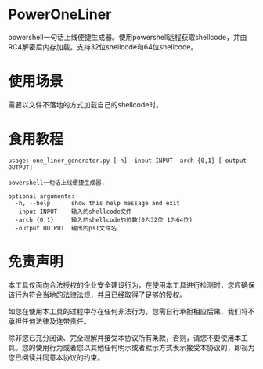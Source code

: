 # PowerOneLiner
powershell一句话上线便捷生成器。使用powershell远程获取shellcode，并由RC4解密后内存加载。支持32位shellcode和64位shellcode。

# 使用场景
需要以文件不落地的方式加载自己的shellcode时。

# 食用教程
```
usage: one_liner_generator.py [-h] -input INPUT -arch {0,1} [-output OUTPUT]

powershell一句话上线便捷生成器.

optional arguments:
  -h, --help      show this help message and exit
  -input INPUT    输入的shellcode文件
  -arch {0,1}     输入的shellcode的位数(0为32位 1为64位)
  -output OUTPUT  输出的ps1文件名
```

# 免责声明
本工具仅面向合法授权的企业安全建设行为，在使用本工具进行检测时，您应确保该行为符合当地的法律法规，并且已经取得了足够的授权。

如您在使用本工具的过程中存在任何非法行为，您需自行承担相应后果，我们将不承担任何法律及连带责任。

除非您已充分阅读、完全理解并接受本协议所有条款，否则，请您不要使用本工具。您的使用行为或者您以其他任何明示或者默示方式表示接受本协议的，即视为您已阅读并同意本协议的约束。